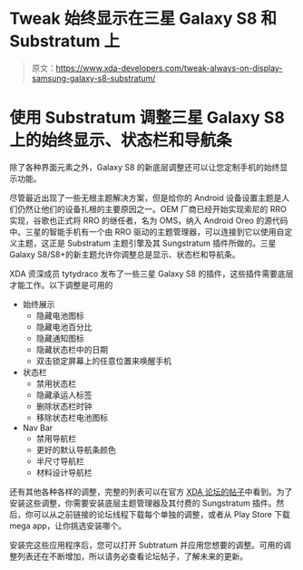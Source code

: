 # Tweak 始终显示在三星 Galaxy S8 和 Substratum 上

> 原文：<https://www.xda-developers.com/tweak-always-on-display-samsung-galaxy-s8-substratum/>

# 使用 Substratum 调整三星 Galaxy S8 上的始终显示、状态栏和导航条

除了各种界面元素之外，Galaxy S8 的新底层调整还可以让您定制手机的始终显示功能。

尽管最近出现了一些无根主题解决方案，但是给你的 Android 设备设置主题是人们仍然让他们的设备扎根的主要原因之一。OEM 厂商已经开始实现索尼的 RRO 实现，谷歌也正式将 RRO 的继任者，名为 OMS，纳入 Android Oreo 的源代码中。三星的智能手机有一个由 RRO 驱动的主题管理器，可以连接到它以使用自定义主题，这正是 Substratum 主题引擎及其 Sungstratum 插件所做的。三星 Galaxy S8/S8+的新主题允许你调整总是显示、状态栏和导航条。

XDA 资深成员 tytydraco 发布了一些三星 Galaxy S8 的插件，这些插件需要底层才能工作。以下调整是可用的

*   始终展示
    *   隐藏电池图标
    *   隐藏电池百分比
    *   隐藏通知图标
    *   隐藏状态栏中的日期
    *   双击锁定屏幕上的任意位置来唤醒手机
*   状态栏
    *   禁用状态栏
    *   隐藏承运人标签
    *   删除状态栏时钟
    *   移除状态栏电池图标
*   Nav Bar
    *   禁用导航栏
    *   更好的默认导航条颜色
    *   半尺寸导航栏
    *   材料设计导航栏

还有其他各种各样的调整，完整的列表可以在官方 [XDA 论坛的帖子](https://forum.xda-developers.com/galaxy-s8/themes/mods-small-collection-tweaks-t3657118)中看到。为了安装这些调整，你需要安装底层主题管理器及其付费的 Sungstratum 插件。然后，你可以从之前链接的论坛线程下载每个单独的调整，或者从 Play Store 下载 mega app，让你挑选安装哪个。

安装完这些应用程序后，您可以打开 Subtratum 并应用您想要的调整。可用的调整列表还在不断增加，所以请务必查看论坛帖子，了解未来的更新。